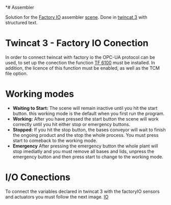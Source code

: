 *# Assembler

Solution for the [Factory IO](https://factoryio.com/) assembler [scene](https://youtu.be/IC7GJVJ_QlA). Done in [twincat 3](https://www.beckhoff.com/en-en/support/download-finder/software-and-tools/) with structured text.

# Twincat 3 - Factory IO Conection
In order to connect twincat with factory io the OPC-UA protocol can be used, to set up the conection the function [TF 6100](https://www.beckhoff.com/en-us/products/automation/twincat/tfxxxx-twincat-3-functions/tf6xxx-tc3-connectivity/tf6100.html) must be installed. In addition, the licence of this function must be enabled, as well as the TCM file option.

# Working modes
- **Waiting to Start:** The scene will remain inactive until you hit the start button. this working mode is the default when you first run the program.
- **Working:** After you have pressed the start button the scene will work correctly until you hit either stop or emergency buttons.
- **Stopped:** If you hit the stop button, the bases conveyor will wait to finish the ongoing product and the stop the whole process. You must press start to comeback to the working mode.
- **Emergency** After pressing the emergency button the whole plant will stop imediatly and you must remove all bases and lids, unpress the emergency button and then press start to change to the working mode. 

# I/O Conections 
To connect the variables declared in twincat 3 with the factoryIO sensors and actuators you must follow the next image.
[IO]()
         

